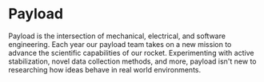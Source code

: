 # Payload

Payload is the intersection of mechanical, electrical, and software engineering.
Each year our payload team takes on a new mission to advance the scientific
capabilities of our rocket. Experimenting with active stabilization, novel data
collection methods, and more, payload isn't new to researching how ideas behave
in real world environments.
